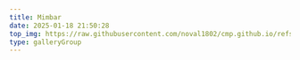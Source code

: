 ```yaml
---
title: Mimbar
date: 2025-01-18 21:50:28
top_img: https://raw.githubusercontent.com/noval1802/cmp.github.io/refs/heads/main/asset/mimbar/PHOTO-2024-02-25-16-46-37.jpg
type: galleryGroup
---
```

